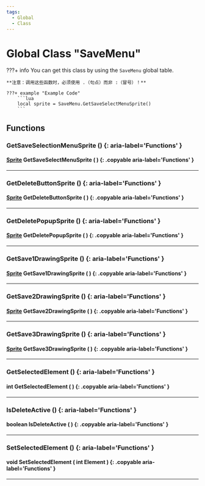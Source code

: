 ```yaml
---
tags:
  - Global
  - Class
---
```

# Global Class "SaveMenu"

???+ info
    You can get this class by using the `SaveMenu` global table.

    **注意：调用这些函数时，必须使用 .（句点）而非 :（冒号）！**
    
    ???+ example "Example Code"
        ```lua
        local sprite = SaveMenu.GetSaveSelectMenuSprite()
        ```

## Functions

### GetSaveSelectionMenuSprite () {: aria-label='Functions' }
#### [Sprite](../Sprite.md) GetSaveSelectMenuSprite ( ) {: .copyable aria-label='Functions' }

___
### GetDeleteButtonSprite () {: aria-label='Functions' }
#### [Sprite](../Sprite.md) GetDeleteButtonSprite ( ) {: .copyable aria-label='Functions' }

___
### GetDeletePopupSprite () {: aria-label='Functions' }
#### [Sprite](../Sprite.md) GetDeletePopupSprite ( ) {: .copyable aria-label='Functions' }

___
### GetSave1DrawingSprite () {: aria-label='Functions' }
#### [Sprite](../Sprite.md) GetSave1DrawingSprite ( ) {: .copyable aria-label='Functions' }

___
### GetSave2DrawingSprite () {: aria-label='Functions' }
#### [Sprite](../Sprite.md) GetSave2DrawingSprite ( ) {: .copyable aria-label='Functions' }

___
### GetSave3DrawingSprite () {: aria-label='Functions' }
#### [Sprite](../Sprite.md) GetSave3DrawingSprite ( ) {: .copyable aria-label='Functions' }

___
### GetSelectedElement () {: aria-label='Functions' }
#### int GetSelectedElement ( ) {: .copyable aria-label='Functions' }

___
### IsDeleteActive () {: aria-label='Functions' }
#### boolean IsDeleteActive ( ) {: .copyable aria-label='Functions' }

___
### SetSelectedElement () {: aria-label='Functions' }
#### void SetSelectedElement ( int Element ) {: .copyable aria-label='Functions' }

___